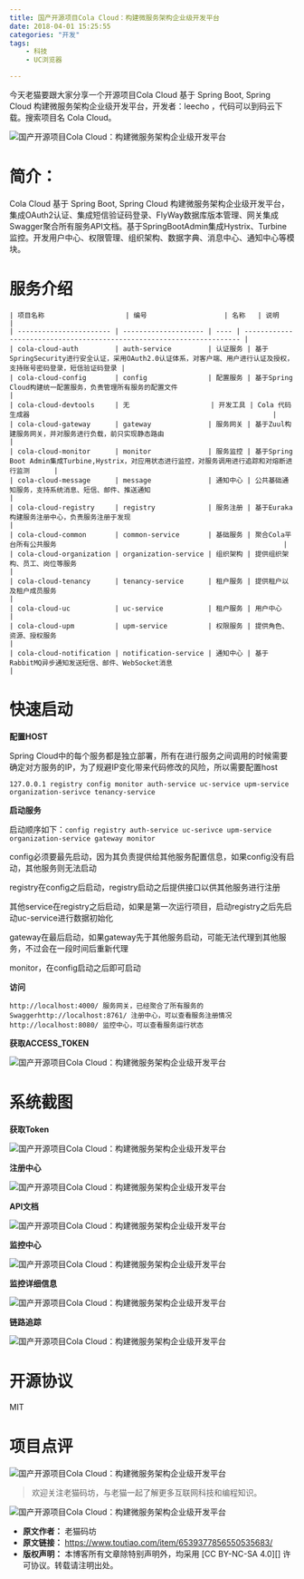 ```yaml
---
title: 国产开源项目Cola Cloud：构建微服务架构企业级开发平台
date: 2018-04-01 15:25:55
categories: "开发"
tags:
	- 科技
	- UC浏览器

---
```


今天老猫要跟大家分享一个开源项目Cola Cloud 基于 Spring Boot, Spring Cloud 构建微服务架构企业级开发平台，开发者：leecho ，代码可以到码云下载。搜索项目名 Cola Cloud。

![国产开源项目Cola Cloud：构建微服务架构企业级开发平台][Cola Cloud]

# 简介： #

Cola Cloud 基于 Spring Boot, Spring Cloud 构建微服务架构企业级开发平台，集成OAuth2认证、集成短信验证码登录、FlyWay数据库版本管理、网关集成Swagger聚合所有服务API文档。基于SpringBootAdmin集成Hystrix、Turbine监控。开发用户中心、权限管理、组织架构、数据字典、消息中心、通知中心等模块。

# 服务介绍 #

    | 项目名称                    | 编号                   | 名称   | 说明                                                                    |
    | ----------------------- | -------------------- | ---- | --------------------------------------------------------------------- |
    | cola-cloud-auth         | auth-service         | 认证服务 | 基于SpringSecurity进行安全认证，采用OAuth2.0认证体系，对客户端、用户进行认证及授权，支持账号密码登录，短信验证码登录 |
    | cola-cloud-config       | config               | 配置服务 | 基于Spring Cloud构建统一配置服务，负责管理所有服务的配置文件                                  |
    | cola-cloud-devtools     | 无                    | 开发工具 | Cola 代码生成器                                                            |
    | cola-cloud-gateway      | gateway              | 服务网关 | 基于Zuul构建服务网关，并对服务进行负载，前只实现静态路由                                        |
    | cola-cloud-monitor      | monitor              | 服务监控 | 基于Spring Boot Admin集成Turbine,Hystrix，对应用状态进行监控，对服务调用进行追踪和对熔断进行监测      |
    | cola-cloud-message      | message              | 通知中心 | 公共基础通知服务，支持系统消息、短信、邮件、推送通知                                            |
    | cola-cloud-registry     | registry             | 服务注册 | 基于Euraka构建服务注册中心，负责服务注册于发现                                            |
    | cola-cloud-common       | common-service       | 基础服务 | 聚合Cola平台所有公共服务                                                        |
    | cola-cloud-organization | organization-service | 组织架构 | 提供组织架构、员工、岗位等服务                                                       |
    | cola-cloud-tenancy      | tenancy-service      | 租户服务 | 提供租户以及租户成员服务                                                          |
    | cola-cloud-uc           | uc-service           | 租户服务 | 用户中心                                                                  |
    | cola-cloud-upm          | upm-service          | 权限服务 | 提供角色、资源、授权服务                                                          |
    | cola-cloud-notification | notification-service | 通知中心 | 基于RabbitMQ异步通知发送短信、邮件、WebSocket消息                                     |

# 快速启动 #

**配置HOST**

Spring Cloud中的每个服务都是独立部署，所有在进行服务之间调用的时候需要确定对方服务的IP，为了规避IP变化带来代码修改的风险，所以需要配置host

``````````
127.0.0.1 registry config monitor auth-service uc-service upm-service organization-serivce tenancy-service
``````````

**启动服务**

启动顺序如下：`config registry auth-service uc-serivce upm-service organization-service gateway monitor`

config必须要最先启动，因为其负责提供给其他服务配置信息，如果config没有启动，其他服务则无法启动

registry在config之后启动，registry启动之后提供接口以供其他服务进行注册

其他service在registry之后启动，如果是第一次运行项目，启动registry之后先启动uc-service进行数据初始化

gateway在最后启动，如果gateway先于其他服务启动，可能无法代理到其他服务，不过会在一段时间后重新代理

monitor，在config启动之后即可启动

**访问**

``````````
http://localhost:4000/ 服务网关，已经聚合了所有服务的Swaggerhttp://localhost:8761/ 注册中心，可以查看服务注册情况http://localhost:8080/ 监控中心，可以查看服务运行状态
``````````

**获取ACCESS\_TOKEN**

![国产开源项目Cola Cloud：构建微服务架构企业级开发平台][Cola Cloud 1]

# 系统截图 #

**获取Token**

![国产开源项目Cola Cloud：构建微服务架构企业级开发平台][Cola Cloud 2]

**注册中心**

![国产开源项目Cola Cloud：构建微服务架构企业级开发平台][Cola Cloud 3]

**API文档**

![国产开源项目Cola Cloud：构建微服务架构企业级开发平台][Cola Cloud 4]

**监控中心**

![国产开源项目Cola Cloud：构建微服务架构企业级开发平台][Cola Cloud 5]

**监控详细信息**

![国产开源项目Cola Cloud：构建微服务架构企业级开发平台][Cola Cloud 6]

**链路追踪**

![国产开源项目Cola Cloud：构建微服务架构企业级开发平台][Cola Cloud 7]

# 开源协议 #

MIT


# 项目点评 #

![国产开源项目Cola Cloud：构建微服务架构企业级开发平台][Cola Cloud 8]

> 欢迎关注老猫码坊，与老猫一起了解更多互联网科技和编程知识。

![国产开源项目Cola Cloud：构建微服务架构企业级开发平台][Cola Cloud 9]


[Cola Cloud]: /pro/os/crawler/VZER-B3IZ-RR7N.jpg
[Cola Cloud 1]: /pro/os/crawler/VUMF-6RMB-FIZI.jpg
[Cola Cloud 2]: /pro/os/crawler/REFQ-REFQ-7FFY.jpg
[Cola Cloud 3]: /pro/os/crawler/YNMA-YNQJ-EFEV.jpg
[Cola Cloud 4]: /pro/os/crawler/ZAJQ-I2NY-IJBA.jpg
[Cola Cloud 5]: /pro/os/crawler/MMRZ-7FMU-J77J.jpg
[Cola Cloud 6]: /pro/os/crawler/ZMJV-B3IY-R6BM.jpg
[Cola Cloud 7]: /pro/os/crawler/BIQV-RIZJ-UJE2.jpg
[Cola Cloud 8]: http://p9.pstatp.com/large/pgc-image/1522567208829f5bfeb4200
[Cola Cloud 9]: /pro/os/crawler/JNMZ-RJFU-VREA.jpg
 *  **原文作者：** 老猫码坊
 *  **原文链接：** https://www.toutiao.com/item/6539377856550535683/
 *  **版权声明：** 本博客所有文章除特别声明外，均采用 [CC BY-NC-SA 4.0][] 许可协议。转载请注明出处。